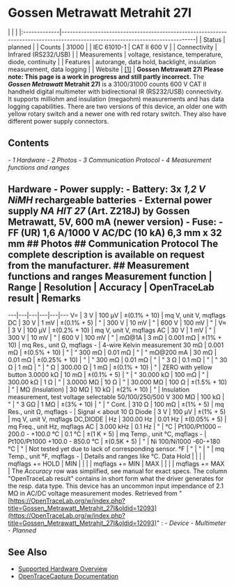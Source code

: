 # Gossen Metrawatt Metrahit 27I
| | | |:-------------|------------------------------------------------------------------------------------------------------------------------------| | Status | planned | | Counts | 31000 | | IEC 61010-1 | CAT II 600 V | | Connectivity | Infrared (RS232/USB) | | Measurements | voltage, resistance, temperature, diode, continuity | | Features | autorange, data hold, backlight, insulation measurement, data logging | | Website | [[1]](http://www.gossenmetrawatt.com/english/produkte/metrahit27i.htm) | **Gossen Metrawatt 27I** **Please note: This page is a work in progress and still partly incorrect.** The ***Gossen Metrawatt* Metrahit 27I** is a 3100/31000 counts 600 V CAT II handheld digital multimeter with bidirectional IR (RS232/USB) connectivity. It supports milliohm and insulation (megaohm) measurements and has data logging capabilities. There are two versions of this device, an older one with yellow rotary switch and a newer one with red rotary switch. They also have different power supply connectors.
## Contents
\- *1 Hardware* \- *2 Photos* \- *3 Communication Protocol* \- *4 Measurement functions and ranges*
## Hardware \- **Power supply**: \- Battery: 3x *1,2 V NiMH* rechargeable batteries \- External power supply *NA HIT 27* (Art. Z218J) by Gossen Metrawatt, 5V, 600 mA (newer version) \- **Fuse**: \- FF (UR) 1,6 A/1000 V AC/DC (10 kA) 6,3 mm x 32 mm ## Photos ## Communication Protocol The complete description is available on request from the manufacturer. ## Measurement functions and ranges Measurement function | Range | Resolution | Accuracy | OpenTraceLab result | Remarks
---|---|---|---|---|---
V= | 3 V | 100 μV | ±(0.1% + 10) | mq V, unit V, mqflags DC |
30 V | 1 mV | ±(0.1% + 5) | " |
300 V | 10 mV | " |
600 V | 100 mV | " |
V≈ | 3 V | 100 μV | ±(0.2% + 10) | mq V, unit V, mqflags AC |
30 V | 1 mV | " |
300 V | 10 mV | " |
600 V | 100 mV | " |
mΩ@1A | 3 mΩ | 0.001 mΩ | ±(1% + 10) | mq Res., unit Ω, mqflags - | 4-wire Kelvin measurement
30 mΩ | 0.001 mΩ | ±(0.5% + 10) | " | "
300 mΩ | 0.01 mΩ | " | "
mΩ@200 mA | 30 mΩ | 0.01 mΩ | ±(0.25% + 10) | " | "
300 mΩ | 0.01 mΩ | " | "
3 Ω | 0.1 mΩ | " | "
30 Ω | 1 mΩ | " | "
Ω | 300.00 Ω | 1 mΩ | ±(0.1% + 10) | " | ZERO with yellow button
3.0000 kΩ | 10 mΩ | ±(0.1% + 5) | " | "
30.000 kΩ | 100 mΩ | " |
300.00 kΩ | 1 Ω | " |
3.0000 MΩ | 10 Ω | " |
30.000 MΩ | 100 Ω | ±(1.5% + 10) | " |
MΩ (Insulation) | 30 MΩ | 10 kΩ | ±(2% + 10) | " | Insulation measurement, test voltage selectable 50/100/250/500 V
300 MΩ | 100 kΩ | " | "
3 GΩ | 1 MΩ | ±(3% + 10) | " | "
Cont. | 310 Ω | 100 mΩ | ±(1% + 5) | mq Res., unit Ω, mqflags - | Signal < about 10 Ω
Diode | 3 V | 100 µV | ±(1% + 5) | mq V, unit V, mqflags DC,DIODE |
Hz | 300.00 Hz | 0.01 Hz | ±(0.05% + 5) | mq Freq., unit Hz, mqflags AC |
3.000 kHz | 0.1 Hz | " |
°C | Pt100/Pt1000
–200.0 - +100.0 °C | 0.1 °C | ±(1 K + 5) | mq Temp., unit °C, mqflags - |
Pt100/Pt1000
+100.0 - 850.0 °C | ±(0.5K + 5) | " |
Ni 100/Ni1000
-60-+180 °C | " | Not tested yet due to lack of corresponding sensor.
°F | " | " | " | mq Temp., unit °F, mqflags - | Details and ranges like °C.
Data Hold |  |  |  | mqflags += HOLD |
MIN |  |  |  | mqflags += MIN |
MAX |  |  |  | mqflags += MAX |
The *Accuracy* row was simplified, see manual for exact specs. The column "OpenTraceLab result" contains in short form what the driver generates for the resp. data type. This device has an uncommon input impendance of 2.1 MΩ in AC/DC voltage measurement modes.
Retrieved from "[https://OpenTraceLab.org/w/index.php?title=Gossen_Metrawatt_Metrahit_27I&oldid=12093](https://OpenTraceLab.org/w/index.php?title=Gossen_Metrawatt_Metrahit_27I&oldid=12093)"
: \- *Device* \- *Multimeter* \- *Planned*
## See Also
- [Supported Hardware Overview](../supported-hardware.md)
- [OpenTraceCapture Documentation](../../opentracecapture/overview.md)
